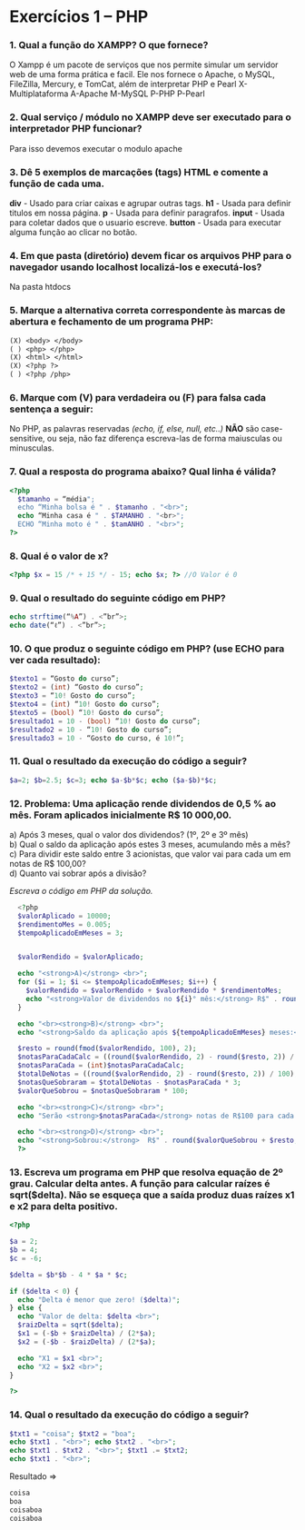 # Exercícios 1 – PHP

### 1. Qual a função do XAMPP? O que fornece?

O Xampp é um pacote de serviços que nos permite simular um servidor web de uma forma prática e facil.
Ele nos fornece o Apache, o MySQL, FileZilla, Mercury, e TomCat, além de interpretar PHP e Pearl
X-Multiplataforma
A-Apache
M-MySQL
P-PHP
P-Pearl

### 2. Qual serviço / módulo no XAMPP deve ser executado para o interpretador PHP funcionar?

Para isso devemos executar o modulo apache

### 3. Dê 5 exemplos de marcações (tags) HTML e comente a função de cada uma.

**div** - Usado para criar caixas e agrupar outras tags.
**h1** - Usada para definir titulos em nossa página.
**p** - Usada para definir paragrafos.
**input** - Usada para coletar dados que o usuario escreve.
**button** - Usada para executar alguma função ao clicar no botão.

### 4. Em que pasta (diretório) devem ficar os arquivos PHP para o navegador usando localhost localizá-los e executá-los?

Na pasta htdocs

### 5. Marque a alternativa correta correspondente às marcas de abertura e fechamento de um programa PHP:

```txt
(X) <body> </body>
( ) <php> </php>
(X) <html> </html>
(X) <?php ?>
( ) <?php /php>
```

### 6. Marque com (V) para verdadeira ou (F) para falsa cada sentença a seguir:

No PHP, as palavras reservadas _(echo, if, else, null, etc..)_ **NÃO** são case-sensitive, ou seja, não faz diferença escreva-las de forma maiusculas ou minusculas.

### 7. Qual a resposta do programa abaixo? Qual linha é válida?

```php
<?php
  $tamanho = “média";
  echo “Minha bolsa é " . $tamanho . "<br>";
  echo “Minha casa é " . $TAMANHO . "<br>";
  ECHO “Minha moto é " . $tamANHO . "<br>";
?>
```

### 8. Qual é o valor de x?

```php
<?php $x = 15 /* + 15 */ - 15; echo $x; ?> //O Valor é 0
```

### 9. Qual o resultado do seguinte código em PHP?

```php
echo strftime(“%A”) . <”br”>;
echo date(“ℓ”) . <”br”>;
```

### 10. O que produz o seguinte código em PHP? (use ECHO para ver cada resultado):

```php
$texto1 = “Gosto do curso”;
$texto2 = (int) “Gosto do curso”;
$texto3 = “10! Gosto do curso”;
$texto4 = (int) “10! Gosto do curso”;
$texto5 = (bool) “10! Gosto do curso”;
$resultado1 = 10 - (bool) “10! Gosto do curso”;
$resultado2 = 10 - “10! Gosto do curso”;
$resultado3 = 10 - “Gosto do curso, é 10!”;
```

### 11. Qual o resultado da execução do código a seguir?

```php
$a=2; $b=2.5; $c=3; echo $a-$b*$c; echo ($a-$b)*$c;
```

### 12. Problema: Uma aplicação rende dividendos de 0,5 % ao mês. Foram aplicados inicialmente R$ 10 000,00.

a) Após 3 meses, qual o valor dos dividendos? (1º, 2º e 3º mês)<br>
b) Qual o saldo da aplicação após estes 3 meses, acumulando mês a mês?<br>
c) Para dividir este saldo entre 3 acionistas, que valor vai para cada um em notas de R$ 100,00?<br>
d) Quanto vai sobrar após a divisão?<br>

_Escreva o código em PHP da solução._

```php
  <?php
  $valorAplicado = 10000;
  $rendimentoMes = 0.005;
  $tempoAplicadoEmMeses = 3;


  $valorRendido = $valorAplicado;

  echo "<strong>A)</strong> <br>";
  for ($i = 1; $i <= $tempoAplicadoEmMeses; $i++) {
    $valorRendido = $valorRendido + $valorRendido * $rendimentoMes;
    echo "<strong>Valor de dividendos no ${i}° mês:</strong> R$" . round($valorRendido - $valorAplicado, 2) . "<br>";
  }

  echo "<br><strong>B)</strong> <br>";
  echo "<strong>Saldo da aplicação após ${tempoAplicadoEmMeses} meses:</strong> R$" . round($valorRendido, 2) . "<br>";

  $resto = round(fmod($valorRendido, 100), 2);
  $notasParaCadaCalc = ((round($valorRendido, 2) - round($resto, 2)) / 100) / 3;
  $notasParaCada = (int)$notasParaCadaCalc;
  $totalDeNotas = ((round($valorRendido, 2) - round($resto, 2)) / 100);
  $notasQueSobraram = $totalDeNotas - $notasParaCada * 3;
  $valorQueSobrou = $notasQueSobraram * 100;

  echo "<br><strong>C)</strong> <br>";
  echo "Serão <strong>$notasParaCada</strong> notas de R$100 para cada. Equiv: R$" . $notasParaCada * 100 . ".<br>";

  echo "<br><strong>D)</strong> <br>";
  echo "<strong>Sobrou:</strong>  R$" . round($valorQueSobrou + $resto, 2);
  ?>
```

### 13. Escreva um programa em PHP que resolva equação de 2º grau. Calcular delta antes. A função para calcular raízes é sqrt($delta). Não se esqueça que a saída produz duas raízes x1 e x2 para delta positivo.

```php
<?php

$a = 2;
$b = 4;
$c = -6;

$delta = $b*$b - 4 * $a * $c;

if ($delta < 0) {
  echo "Delta é menor que zero! ($delta)";
} else {
  echo "Valor de delta: $delta <br>";
  $raizDelta = sqrt($delta);
  $x1 = (-$b + $raizDelta) / (2*$a);
  $x2 = (-$b - $raizDelta) / (2*$a);

  echo "X1 = $x1 <br>";
  echo "X2 = $x2 <br>";
}

?>
```

### 14. Qual o resultado da execução do código a seguir?

```php
$txt1 = "coisa"; $txt2 = "boa";
echo $txt1 . "<br>"; echo $txt2 . "<br>";
echo $txt1 . $txt2 . "<br>"; $txt1 .= $txt2;
echo $txt1 . "<br>";
```
Resultado =>
```txt
coisa
boa
coisaboa
coisaboa
```
